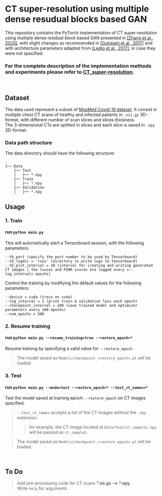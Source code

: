 # CT super-resolution using multiple dense resudual blocks based GAN

This repository contains the PyTorch implementation of CT super-resolution using multiple dense residual block based GAN presented in [[Zhang et al., 2020]](https://link.springer.com/article/10.1007/s11760-020-01790-5), with slight changes as recommended in [[Gulrajani et al., 2017]](https://arxiv.org/abs/1704.00028) and with architecture parameters adapted from [[Ledig et al., 2017]](https://arxiv.org/abs/1609.04802), in case they were not specified.

### For the complete description of the implementation methods and experiments please refer to [CT_super-resolution](https://gloria-m.github.io/super_resolution.html).  

<br/>  

## Dataset

The data used represent a subset of [MosMed Covid-19 dataset](https://journals.eco-vector.com/DD/article/view/46826). It consist in multiple chest CT scans of healthy and infected patients in `.nii.gz` 3D-format, with different number of scan slices and slices thickness.  
The 3-dimensional CTs are splitted in slices and each slice is saved in `.npy` 2D-format.

### Data path structure

The data directory should have the following structure:
```
.
├── Data
    ├── Test
    │   ├── *.npy
    ├── Train
    │   ├── *.npy
    ├── Validation
    │   ├── *.npy
```  

## Usage

### 1. Train

#### run `python main.py`  

This will automatically start a Tensorboard session, with the following parameters:  
```
--tb_port (specify the port number to be used by Tensorboard) 
--tb_logdir = 'runs' (directory to write logs to Tensorboard)  
--tb_plot_interval = 10 (interval for creating and writing generated CT images | the losses and PSNR scores are logged every <--log_interval> epochs)
```  

Control the training by modifying the default values for the following parameters:
```
--device = cuda (train on cuda)  
--log_interval = 1 (print train & validation loss each epoch)
--checkpoint_interval = 100 (save trained model and optimizer parameters every 100 epochs)
--num_epochs = 500
```

### 2. Resume training

#### run `python main.py --resume_training=true --restore_epoch=*`  
Resume training by specifying a valid value for `--restore_epoch`.  
> The model saved as `Models/checkpoint_<restore_epoch>.pt` will be loaded

### 3. Test

#### run `python main.py --mode=test --restore_epoch=* --test_ct_names=*`  
Test the model saved at training epoch `--restore_epoch` on CT images specified.
> `--test_ct_names` accepts a list of the CT images without the `.npy` extension.
> > for example, the CT image located at `Data/Test/ct_sample1.npy` will be passed as `ct_sample1`.  

> The model saved as `Models/checkpoint_<restore_epoch>.pt` will be loaded.

<br/>  

## To Do

> Add pre-processing code for CT scans __*.nii.gz  --> *.npy__  
> Write `help` for arguments.  

